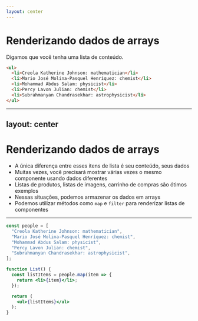 ```yaml
---
layout: center
---
```


# Renderizando dados de arrays

Digamos que você tenha uma lista de conteúdo.

```html
<ul>
  <li>Creola Katherine Johnson: mathematician</li>
  <li>Mario José Molina-Pasquel Henríquez: chemist</li>
  <li>Mohammad Abdus Salam: physicist</li>
  <li>Percy Lavon Julian: chemist</li>
  <li>Subrahmanyan Chandrasekhar: astrophysicist</li>
</ul>
```

<style>
code {
  @apply text-xl !important;
}
</style>

---
layout: center
---

# Renderizando dados de arrays

- A única diferença entre esses itens de lista é seu conteúdo, seus dados
- Muitas vezes, você precisará mostrar várias vezes o mesmo componente usando dados diferentes
- Listas de produtos, listas de imagens, carrinho de compras são ótimos exemplos
- Nessas situações, podemos armazenar os dados em arrays
- Podemos utilizar métodos como `map` e `filter` para renderizar listas de componentes

---

```jsx
const people = [
  "Creola Katherine Johnson: mathematician",
  "Mario José Molina-Pasquel Henríquez: chemist",
  "Mohammad Abdus Salam: physicist",
  "Percy Lavon Julian: chemist",
  "Subrahmanyan Chandrasekhar: astrophysicist",
];

function List() {
  const listItems = people.map(item => {
    return <li>{item}</li>;
  });

  return (
    <ul>{listItems}</ul>
  );
}
```

<style>
code {
  @apply text-xl !important;
}
</style>

<!--
- Seria legal copiar esse código para o VSCode
- Mostrar isso sendo executado no browser
- Mostrar o erro de chaves
-->